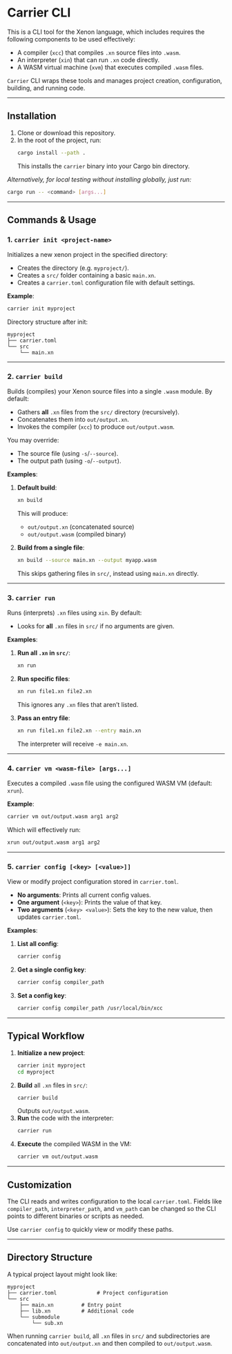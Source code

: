 # Carrier CLI

This is a CLI tool for the Xenon language, which includes requires the following components to be used effectively:

- A compiler (`xcc`) that compiles `.xn` source files into `.wasm`.
- An interpreter (`xin`) that can run `.xn` code directly.
- A WASM virtual machine (`xvm`) that executes compiled `.wasm` files.

`Carrier` CLI wraps these tools and manages project creation, configuration, building, and running code.

---

## Installation

1. Clone or download this repository.
2. In the root of the project, run:
   ```bash
   cargo install --path .
   ```
   This installs the `carrier` binary into your Cargo bin directory.

_Alternatively, for local testing without installing globally, just run:_
```bash
cargo run -- <command> [args...]
```

---

## Commands & Usage

### 1. `carrier init <project-name>`

Initializes a new xenon project in the specified directory:
- Creates the directory (e.g. `myproject/`).
- Creates a `src/` folder containing a basic `main.xn`.
- Creates a `carrier.toml` configuration file with default settings.

**Example**:
```bash
carrier init myproject
```
Directory structure after init:
```
myproject
├── carrier.toml
└── src
    └── main.xn
```

---

### 2. `carrier build`

Builds (compiles) your Xenon source files into a single `.wasm` module. By default:
- Gathers **all** `.xn` files from the `src/` directory (recursively).
- Concatenates them into `out/output.xn`.
- Invokes the compiler (`xcc`) to produce `out/output.wasm`.

You may override:
- The source file (using `-s`/`--source`).
- The output path (using `-o`/`--output`).

**Examples**:

1. **Default build**:
   ```bash
   xn build
   ```
   This will produce:
   - `out/output.xn` (concatenated source)
   - `out/output.wasm` (compiled binary)

2. **Build from a single file**:
   ```bash
   xn build --source main.xn --output myapp.wasm
   ```
   This skips gathering files in `src/`, instead using `main.xn` directly.

---

### 3. `carrier run`

Runs (interprets) `.xn` files using `xin`. By default:
- Looks for **all** `.xn` files in `src/` if no arguments are given.

**Examples**:

1. **Run all `.xn` in `src/`**:
   ```bash
   xn run
   ```
   
2. **Run specific files**:
   ```bash
   xn run file1.xn file2.xn
   ```
   This ignores any `.xn` files that aren’t listed.

3. **Pass an entry file**:
   ```bash
   xn run file1.xn file2.xn --entry main.xn
   ```
   The interpreter will receive `-e main.xn`.

---

### 4. `carrier vm <wasm-file> [args...]`

Executes a compiled `.wasm` file using the configured WASM VM (default: `xrun`).

**Example**:
```bash
carrier vm out/output.wasm arg1 arg2
```
Which will effectively run:
```bash
xrun out/output.wasm arg1 arg2
```

---

### 5. `carrier config [<key> [<value>]]`

View or modify project configuration stored in `carrier.toml`.

- **No arguments**: Prints all current config values.
- **One argument** (`<key>`): Prints the value of that key.
- **Two arguments** (`<key> <value>`): Sets the key to the new value, then updates `carrier.toml`.

**Examples**:

1. **List all config**:
   ```bash
   carrier config
   ```
2. **Get a single config key**:
   ```bash
   carrier config compiler_path
   ```
3. **Set a config key**:
   ```bash
   carrier config compiler_path /usr/local/bin/xcc
   ```

---

## Typical Workflow

1. **Initialize a new project**:
   ```bash
   carrier init myproject
   cd myproject
   ```
2. **Build** all `.xn` files in `src/`:
   ```bash
   carrier build
   ```
   Outputs `out/output.wasm`.
3. **Run** the code with the interpreter:
   ```bash
   carrier run
   ```
4. **Execute** the compiled WASM in the VM:
   ```bash
   carrier vm out/output.wasm
   ```

---

## Customization

The CLI reads and writes configuration to the local `carrier.toml`. Fields like `compiler_path`, `interpreter_path`, and `vm_path` can be changed so the CLI points to different binaries or scripts as needed.  

Use `carrier config` to quickly view or modify these paths.

---

## Directory Structure

A typical project layout might look like:

```
myproject
├── carrier.toml             # Project configuration
└── src
    ├── main.xn         # Entry point
    ├── lib.xn          # Additional code
    └── submodule
        └── sub.xn
```

When running `carrier build`, all `.xn` files in `src/` and subdirectories are concatenated into `out/output.xn` and then compiled to `out/output.wasm`.
